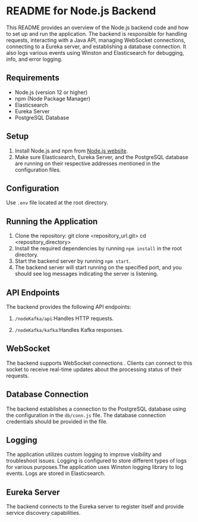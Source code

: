 # README for Node.js Backend

This README provides an overview of the Node.js backend code and how to set up and run the application. The backend is responsible for handling requests, interacting with a Java API, managing WebSocket connections, connecting to a Eureka server, and establishing a database connection. It also logs various events using Winston and Elasticsearch for debugging, info, and error logging.

## Requirements

- Node.js (version 12 or higher)
- npm (Node Package Manager)
- Elasticsearch
- Eureka Server
- PostgreSQL Database

## Setup

1. Install Node.js and npm from [Node.js website](https://nodejs.org/).
2. Make sure Elasticsearch, Eureka Server, and the PostgreSQL database are running on their respective addresses mentioned in the configuration files.

## Configuration

Use `.env` file located at the root directory.

## Running the Application

1. Clone the repository:
   git clone <repository_url.git>
   cd <repository_directory>
2. Install the required dependencies by running `npm install` in the root directory.
3. Start the backend server by running `npm start`.
4. The backend server will start running on the specified port, and you should see log messages indicating the server is listening.

## API Endpoints

The backend provides the following API endpoints:

1. `/nodeKafka/api`:Handles HTTP requests.

2. `/nodeKafka/kafka`:Handles Kafka responses.

## WebSocket

The backend supports WebSocket connections . Clients can connect to this socket to receive real-time updates about the processing status of their requests.

## Database Connection

The backend establishes a connection to the PostgreSQL database using the configuration in the `db/conn.js` file. The database connection credentials should be provided in the file.

## Logging

The application utilizes custom logging to improve visibility and troubleshoot issues. Logging is configured to store different types of logs for various purposes.The application uses Winston logging library to log events. Logs are stored in Elasticsearch.

## Eureka Server

The backend connects to the Eureka server to register itself and provide service discovery capabilities.
